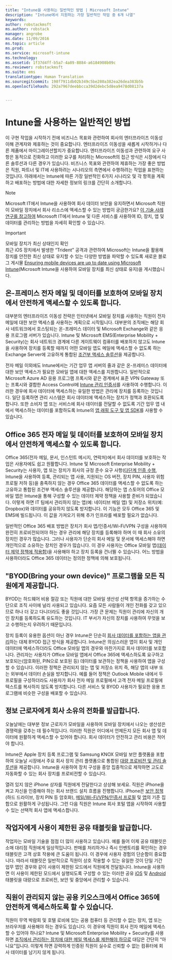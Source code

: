 ```yaml
---
title: "Intune을 사용하는 일반적인 방법 | Microsoft Intune"
description: "Intune에서 지원하는 가장 일반적인 작업 중 6개 나열"
keywords: 
author: robstackmsft
ms.author: robstack
manager: angrobe
ms.date: 11/09/2016
ms.topic: article
ms.prod: 
ms.service: microsoft-intune
ms.technology: 
ms.assetid: 1f37d4ff-b5a7-4a89-8884-a6184908b09c
ms.reviewer: robstackmsft
ms.suite: ems
translationtype: Human Translation
ms.sourcegitcommit: 198f7911db02b349c5be280a382ea26dea383b5b
ms.openlocfilehash: 292a7967deebbcca39d2debc5d8ea9478d08137a


---
```


# <a name="common-ways-to-use-intune"></a>Intune을 사용하는 일반적인 방법

이 구현 작업을 시작하기 전에 비즈니스 목표와 관련하여 회사의 엔터프라이즈 이동성 이해 관계자와 제휴하는 것이 중요합니다.  엔터프라이즈 이동성을 새롭게 시작하거나 다른 제품에서 마이그레이션할지가 중요합니다.  엔터프라이즈 이동성과 관련하여 요구 사항은 동적으로 진화하고 이러한 요구를 처리하는 Microsoft의 접근 방식은 시장에서 다른 솔루션과 다른 경우가 있습니다.  비즈니스 목표와 관련하여 제휴하는 가장 좋은 방법은 직원, 파트너 및 IT에 사용하려는 시나리오의 측면에서 수행하려는 작업을 표현하는 것입니다.  아래에서는 Intune에 따른 가장 일반적인 6가지 시나리오 및 각 항목을 계획하고 배포하는 방법에 대한 자세한 정보의 링크를 간단히 소개합니다.

>[!NOTE]
>Microsoft IT에서 Intune을 사용하여 회사 데이터 보안을 유지하면서 Microsoft 직원이 모바일 장치에서 회사 리소스에 액세스할 수 있는 방법이 궁금한가요? [이 기술 사례 연구를 참고하여](https://www.microsoft.com/itshowcase/Article/Content/588) Microsoft IT에서 Intune 및 다른 서비스를 사용하여 ID, 장치, 앱 및 데이터를 관리하는 방법을 자세히 확인할 수 있습니다.  

>[!IMPORTANT]
>모바일 장치가 최신 상태인지 확인<br>
>최근 iOS 장치에서 발생한 “Trident” 공격과 관련하여 Microsoft는 Intune을 활용해 장치를 안전한 최신 상태로 유지할 수 있는 다양한 방법을 파악할 수 있도록 새로운 블로그 게시물 [Ensuring mobile devices are up to date using Microsoft Intune](https://blogs.technet.microsoft.com/enterprisemobility/2016/08/26/ensuring-mobile-devices-are-up-to-date-using-microsoft-intune/)(Microsoft Intune을 사용하여 모바일 장치를 최신 상태로 유지)을 게시했습니다.

## <a name="securing-your-onpremises-email-and-data-so-it-can-be-safely-accessed-by-mobile-devices"></a>온-프레미스 전자 메일 및 데이터를 보호하여 모바일 장치에서 안전하게 액세스할 수 있도록 합니다.
대부분의 엔터프라이즈 이동성 전략은 인터넷에서 모바일 장치를 사용하는 직원이 전자 메일에 대한 보안 액세스를 사용하는 계획으로 시작됩니다. 대부분의 조직에는 해당 회사 네트워크에서 호스팅되는 온-프레미스 데이터 및 Microsoft Exchange와 같은 응용 프로그램 서버가 있습니다. Intune 및 Microsoft EMS(Enterprise Mobility + Security)는 회사 네트워크 경계에 다른 게이트웨이 컴퓨터를 배포하지 않고도 Intune을 사용하여 장치를 등록할 때까지 어떤 모바일 앱도 메일에 액세스할 수 없도록 하는 Exchange Server에 고유하게 통합된 [조건부 액세스 솔루션](/intune/deploy-use/restrict-access-to-email-and-o365-services-with-microsoft-intune)을 제공합니다.

전자 메일 이외에도 Intune에서는 기간 업무 앱 서버의 줄과 같은 온-프레미스 데이터에 대한 보안 액세스가 필요한 모바일 앱에 대한 액세스를 지원합니다.  일반적으로 Microsoft Azure AD 응용 프로그램 프록시와 같은 경계에서 표준 VPN Gateway 또는 프록시와 결합한 Access Control에 [Intune 관리 인증서](/intune/deploy-use/secure-resource-access-with-certificate-profiles)를 사용하여 수행합니다.  이러한 경우에 회사 데이터에 액세스하는 유일한 방법은 관리에 장치를 등록하는 것입니다.  일단 등록하면 관리 시스템은 회사 데이터에 액세스하는 장치가 정책과 호환되도록 합니다.  또한 소비자 앱 또는 서비스에 회사 데이터를 전달할 수 없도록 기간 업무 앱 내에서 액세스하는 데이터를 포함하도록 Intune의 [앱 래핑 도구 및 앱 SDK](/intune/deploy-use/decide-how-to-prepare-apps-for-mobile-application-management-with-microsoft-intune)를 사용할 수 있습니다.

<!-- Learn more about how to plan and deploy Intune to help secure on-premises email and data. -->

## <a name="securing-your-office-365-email-and-data-so-it-can-be-safely-accessed-by-mobile-devices"></a>Office 365 전자 메일 및 데이터를 보호하여 모바일 장치에서 안전하게 액세스할 수 있도록 합니다.
Office 365(전자 메일, 문서, 인스턴트 메시지, 연락처)에서 회사 데이터를 보호하는 작업은 사용자에도 쉽고 원활합니다. Intune 및 Microsoft Enterprise Mobility + Security는 사용자, 앱 또는 장치가 회사의 규정 준수 요구 사항([다단계 인증 수행](/intune/deploy-use/protect-windows-devices-with-multi-factor-authentication), Intune을 사용하여 등록, 관리되는 앱 사용, 지원되는 OS 버전, 장치 PIN, 사용자 위험 프로필 저하 등)을 충족하지 않는 경우 Office 365 데이터를 액세스할 수 없도록 하는 고유하고 통합된 조건부 액세스 솔루션을 제공합니다. 해당하는 앱 스토어의 Office 모바일 앱은 Intune을 통해 구성할 수 있는 데이터 제약 정책을 사용할 준비가 되었습니다. 이렇게 하면 IT 팀에서 관리하지 않는 앱(예: 네이티브 메일 앱) 및 저장소 위치(예: Dropbox)와 데이터를 공유하지 않도록 방지합니다.  이 기능은 모두 Office 365 및 EMS에 빌드됩니다.  이 값을 가져오기 위해 추가 인프라를 배포할 필요가 없습니다.

일반적인 Office 365 배포 방법은 장치가 회사 앱/인증서/Wi-Fi/VPN 구성을 사용하여 완전히 프로비전되어야 하는 경우 관리에 해당 장치를 등록해야 하며 이 때 회사 소유의 장치인 경우가 많습니다.  그러나 사용자가 단순히 회사 메일 및 문서에 액세스해야 하면 개인적으로 소유하는 장치인 경우가 많습니다. 이 경우 사용자는 Office 모바일 앱([데이터 제약 정책에 적용함](/intune/deploy-use/protect-apps-and-data-with-microsoft-intune))을 사용해야 하고 장치 등록을 건너뛸 수 있습니다.  어느 방법을 사용하더라도 Office 365 데이터는 정의한 정책에 의해 보호됩니다.

<!-- Learn more about how to plan and deploy Intune to help secure Office 365 email and data. -->

## <a name="offer-a-bring-your-own-device-byod-program-to-all-employees"></a>"BYOD(Bring your own device)" 프로그램을 모든 직원에게 제공합니다.
BYOD는 하드웨어 비용 절감 또는 직원에 대한 모바일 생산성 선택 항목을 증가하는 수단으로 조직 사이에 널리 사용되고 있습니다. 요즘 모든 사람들이 개인 전화를 갖고 있으므로 하나 더 갖고 다니더라도 좋을 것입니다. 가장 큰 문제는 직원이 관리에 자신의 개인 장치를 등록하도록 유도하는 것입니다. IT 부서가 자신의 장치를 사용하여 무엇을 보고 수행하는지 우려하기 때문입니다.  

장치 등록이 유용한 옵션이 아닌 경우 Intune은 단순히 [회사 데이터를 포함하는 앱을 관리](/intune/deploy-use/protect-apps-and-data-with-microsoft-intune)하는 대체 BYOD 접근 방식을 제공합니다.  Intune은 의심스러운 앱이 회사 및 개인 데이터에 액세스하더라도 Office 모바일 앱의 경우와 마찬가지로 회사 데이터를 보호합니다.  관리자는 사용자가 Office 모바일 앱에서 Office 365에 액세스하도록 요구하고 보호되는(암호화된, PIN으로 보호된 등) 데이터를 보관하는 정책을 사용하여 앱을 구성할 수 있습니다.  이러한 정책은 관리되지 않는 앱 및 저장소 위치 즉, 해당 앱의 내부 또는 외부에서 데이터 손실을 방지합니다.  예를 들어 정책은 Outlook Mobile 내에서 두 프로필을 구성하더라도 사용자가 회사 전자 메일 프로필에서 고객 전자 메일 프로필에 텍스트를 복사하지 않도록 방지합니다.  다른 서비스 및 BYOD 사용자가 필요한 응용 프로그램에 비슷한 구성을 배포할 수 있습니다.

<!-- Learn more about how to plan and deploy Intune to support BYOD.-->

## <a name="issue-corporateowned-phones-to-your-information-workers"></a>정보 근로자에게 회사 소유의 전화를 발급합니다.
오늘날에는 대부분 정보 근로자가 모바일을 사용하여 모바일 장치에서 나오는 생산성은 경쟁력을 갖추는 데 필수적입니다.  이러한 직원은 어디에서 언제든지 모든 회사 앱 및 데이터에 원활하게 액세스할 수 있어야 합니다.  회사 데이터가 안전하고 관리 비용은 적어야 합니다.  

Intune은 Apple 장치 등록 프로그램 및 Samsung KNOX 모바일 보안 플랫폼을 포함하여 오늘날 시장에서 주요 회사 장치 관리 플랫폼으로 통합된 [대량 프로비전 및 관리 솔루션](/intune/deploy-use/manage-corporate-owned-devices)을 제공합니다.  Intune을 사용하여 장치 구성을 중앙 집중적으로 제작하면 고도로 자동화할 수 있는 회사 장치를 프로비전할 수 있습니다.  

열려 있지 않은 iPhone 상자를 직원에게 전달한다고 상상해 보세요. 직원은 iPhone을 켜고 자신을 인증해야 하는 회사 브랜드 설치 흐름을 진행합니다. iPhone은 [보안 정책](/intune/deploy-use/manage-settings-and-features-on-your-devices-with-microsoft-intune-policies)(하드 드라이브, 장치 PIN 등 암호화), [메일/Wi-Fi/VPN/인증서 프로필](/intune/deploy-use/enable-access-to-company-resources-with-microsoft-intune) 및 [앱](/intune/deploy-use/add-apps)의 기준 집합으로 원활하게 구성됩니다. 그런 다음 직원은 Intune 회사 포털 앱을 시작하여 사용할 수 있는 선택적 회사 앱에 액세스합니다.

<!-- Learn more about how to plan and deploy Intune to support corporate owned devices. -->

## <a name="issue-limiteduse-shared-tablets-to-your-task-workers"></a>작업자에게 사용이 제한된 공유 태블릿을 발급합니다.
작업자는 모바일 기술을 점점 더 많이 사용하고 있습니다.  예를 들어 이제 공유 태블릿은 소매 대리점 직원에게 일상적입니다.  판매를 처리하거나 즉시 인벤토리를 확인하는 경우 태블릿은 고객 상호 작용에 큰 도움이 됩니다.  이 경우에 사용자 경험의 단순함이 중요합니다.  따라서 태블릿은 일반적으로 직원이 상호 작용할 수 있는 유일한 것이 단일 기간 업무 앱인 경우와 같이 사용이 제한된 모드에서 직원에게 전달됩니다.  Intune을 사용하면 이 사용이 제한된 모드에서 실행되도록 구성할 수 있는 이러한 공유 [iOS](/intune/deploy-use/ios-policy-settings-in-microsoft-intune#general-configuration-policy-settings) 및 [Android](/intune/deploy-use/android-policy-settings-in-microsoft-intune#general-configuration-policy) 태블릿을 대량으로 프로비전, 보안 및 중앙에서 관리할 수 있습니다.

<!-- Learn more about how to plan and deploy Intune to support shared tablets. -->

## <a name="enable-your-employees-to-securely-access-office-365-from-an-unmanaged-public-kiosk"></a>직원이 관리되지 않는 공용 키오스크에서 Office 365에 안전하게 액세스하도록 할 수 있습니다.
직원이 무역 박람회 및 호텔 로비에 있는 공용 컴퓨터 등 관리할 수 없는 장치, 앱 또는 브라우저를 사용해야 하는 경우도 있습니다. 이 경우에 직원이 회사 전자 메일에 액세스할 수 있어야 하나요? Intune 및 Microsoft Enterprise Mobility + Security를 사용하면 <!--you have choices. The--> [조직에서 관리하는 장치에 대한 메일 액세스를 제한해야 하므로](/intune/deploy-use/restrict-access-to-email-and-o365-services-with-microsoft-intune) 대답은 간단히 “아니요”입니다.  <!-- Alternatively, you can choose to allow limited access to these untrusted computers by requiring multi-factor authentication and only allowing browser access (Outlook Web Access) in a mode where files cannot be downloaded (e.g. email attachments).-->  이렇게 하면 강력하게 인증된 직원이 실수로 신뢰할 수 없는 컴퓨터에 회사 데이터를 남기지 않게 됩니다.

<!-- Learn more about how to plan and deploy Intune to support kiosks. -->



<!--HONumber=Nov16_HO2-->


